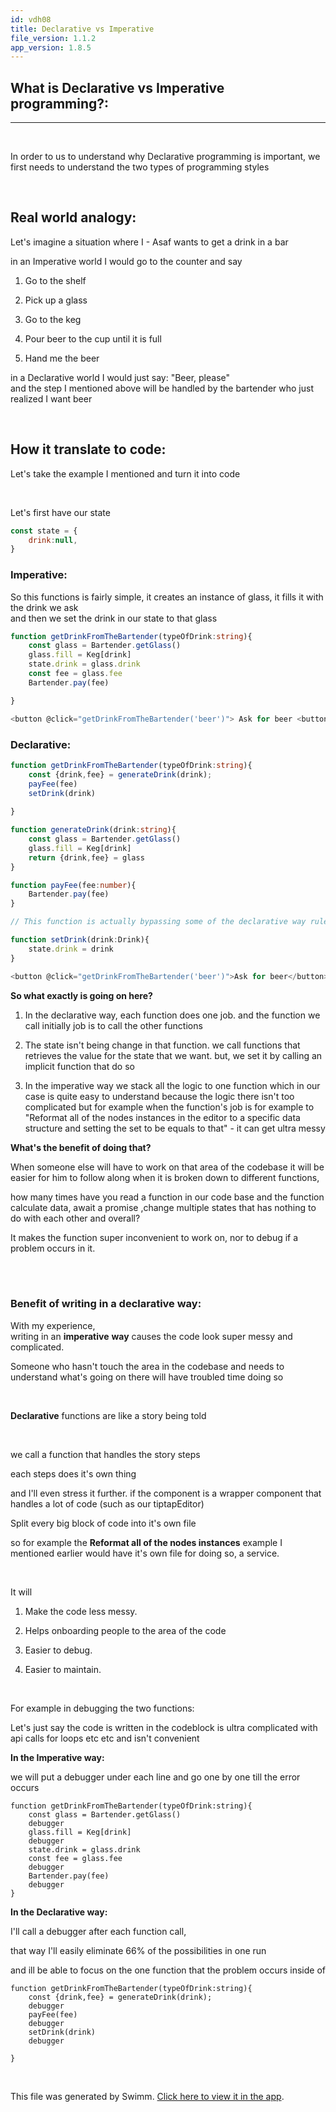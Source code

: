```yaml
---
id: vdh08
title: Declarative vs Imperative
file_version: 1.1.2
app_version: 1.8.5
---
```


## What is Declarative vs Imperative programming?:

* * *

<br/>

In order to us to understand why Declarative programming is important, we first needs to understand the two types of programming styles

<br/>

## Real world analogy:

Let's imagine a situation where I - Asaf wants to get a drink in a bar

in an Imperative world I would go to the counter and say

1.  Go to the shelf

2.  Pick up a glass

3.  Go to the keg

4.  Pour beer to the cup until it is full

5.  Hand me the beer

in a Declarative world I would just say: "Beer, please"<br/>
and the step I mentioned above will be handled by the bartender who just realized I want beer

<br/>

## How it translate to code:

Let's take the example I mentioned and turn it into code

<br/>

Let's first have our state

```javascript
const state = {
	drink:null,
}
```

### Imperative:

So this functions is fairly simple, it creates an instance of glass, it fills it with the drink we ask<br/>
and then we set the drink in our state to that glass

```typescript
function getDrinkFromTheBartender(typeOfDrink:string){
	const glass = Bartender.getGlass()
	glass.fill = Keg[drink]
	state.drink = glass.drink
	const fee = glass.fee
	Bartender.pay(fee)

}

<button @click="getDrinkFromTheBartender('beer')"> Ask for beer <button/>
```

### Declarative:

```typescript
function getDrinkFromTheBartender(typeOfDrink:string){
	const {drink,fee} = generateDrink(drink);
	payFee(fee)
	setDrink(drink)
	
}

function generateDrink(drink:string){
	const glass = Bartender.getGlass()
	glass.fill = Keg[drink]
	return {drink,fee} = glass
}

function payFee(fee:number){
	Bartender.pay(fee)
}

// This function is actually bypassing some of the declarative way rules by mutating the state. but it is implecity doing that

function setDrink(drink:Drink){
	state.drink = drink
}

<button @click="getDrinkFromTheBartender('beer')">Ask for beer</button>
```

**So what exactly is going on here?**

1.  In the declarative way, each function does one job. and the function we call initially job is to call the other functions

2.  The state isn't being change in that function. we call functions that retrieves the value for the state that we want. but, we set it by calling an implicit function that do so

3.  In the imperative way we stack all the logic to one function which in our case is quite easy to understand because the logic there isn't too complicated but for example when the function's job is for example to "Reformat all of the nodes instances in the editor to a specific data structure and setting the set to be equals to that" - it can get ultra messy

**What's the benefit of doing that?**

When someone else will have to work on that area of the codebase it will be easier for him to follow along when it is broken down to different functions,

how many times have you read a function in our code base and the function calculate data, await a promise ,change multiple states that has nothing to do with each other and overall?

It makes the function super inconvenient to work on, nor to debug if a problem occurs in it.

<br/>

<br/>

### Benefit of writing in a declarative way:

With my experience,<br/>
writing in an **imperative** **way** causes the code look super messy and complicated.

Someone who hasn't touch the area in the codebase and needs to understand what's going on there will have troubled time doing so

<br/>

**Declarative** functions are like a story being told

<br/>

we call a function that handles the story steps

each steps does it's own thing

and I'll even stress it further. if the component is a wrapper component that handles a lot of code (such as our tiptapEditor)

Split every big block of code into it's own file

so for example the **Reformat all of the nodes instances** example I mentioned earlier would have it's own file for doing so, a service.

<br/>

It will

1.  Make the code less messy.

2.  Helps onboarding people to the area of the code

3.  Easier to debug.

4.  Easier to maintain.
<br/>

For example in debugging the two functions:

Let's just say the code is written in the codeblock is ultra complicated with api calls for loops etc etc and isn't convenient

**In the Imperative way:**

we will put a debugger under each line and go one by one till the error occurs

```
function getDrinkFromTheBartender(typeOfDrink:string){
	const glass = Bartender.getGlass()
	debugger
	glass.fill = Keg[drink]
	debugger	
	state.drink = glass.drink
	const fee = glass.fee
	debugger	
	Bartender.pay(fee)
	debugger
}
```

**In the Declarative way:**

I'll call a debugger after each function call,

that way I'll easily eliminate 66% of the possibilities in one run

and ill be able to focus on the one function that the problem occurs inside of

```
function getDrinkFromTheBartender(typeOfDrink:string){
	const {drink,fee} = generateDrink(drink);
	debugger
	payFee(fee)
	debugger
	setDrink(drink)
	debugger
	
}
```

<br/>

This file was generated by Swimm. [Click here to view it in the app](https://app.swimm.io/repos/Z2l0aHViJTNBJTNBU2tldGNoJTNBJTNBYXNhZmNobg==/docs/vdh08).
